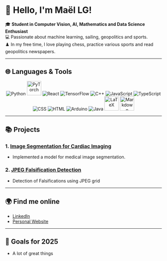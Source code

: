 # 👋 Hello, I'm Maël LG!

🎓 **Student in Computer Vision, AI, Mathematics and Data Science Enthusiast**  
💻 Passionate about machine learning, sailing, geopolitics and sports.  
♟️ In my free time, I love playing chess, practice various sports and read geopolitics newspapers.

---

## 🌐 Languages & Tools

<p align="center">
  <!-- Python -->
  <img src="https://img.icons8.com/color/48/000000/python.png" alt="Python" title="Python" />
  <!-- PyTorch -->
  <img src="https://upload.wikimedia.org/wikipedia/commons/9/96/Pytorch_logo.png" alt="PyTorch" title="PyTorch" height="46" />
  <!-- React -->
  <img src="https://img.icons8.com/color/48/000000/react-native.png" alt="React" title="React" />
  <!-- TensorFlow -->
  <img src="https://img.icons8.com/color/48/000000/tensorflow.png" alt="TensorFlow" title="TensorFlow" />
  <!-- C++ -->
  <img src="https://img.icons8.com/color/48/000000/c-plus-plus-logo.png" alt="C++" title="C++" />
  <!-- JavaScript -->
  <img src="https://img.icons8.com/color/48/000000/javascript--v1.png" alt="JavaScript" title="JavaScript" />
  <!-- TypeScript -->
  <img src="https://img.icons8.com/color/48/000000/typescript.png" alt="TypeScript" title="TypeScript" />
  <!-- CSS -->
  <img src="https://img.icons8.com/color/48/000000/css3.png" alt="CSS" title="CSS" />
  <!-- HTML -->
  <img src="https://img.icons8.com/color/48/000000/html-5.png" alt="HTML" title="HTML" />
  <!-- Arduino -->
  <img src="https://img.icons8.com/fluency/48/000000/arduino.png" alt="Arduino" title="Arduino" />
  <!-- Java -->
  <img src="https://img.icons8.com/color/48/000000/java-coffee-cup-logo.png" alt="Java" title="Java" />
  <!-- LaTeX -->
  <img src="https://upload.wikimedia.org/wikipedia/commons/9/92/LaTeX_logo.svg" alt="LaTeX" title="LaTeX" height="46" />
  <!-- Markdown -->
  <img src="https://img.icons8.com/ios-filled/50/000000/markdown.png" alt="Markdown" title="Markdown" height="46" />
</p>

---

## 📚 Projects

### 1. [Image Segmentation for Cardiac Imaging](https://github.com/Bastaxeloux/proj3dt)
- Implemented a model for medical image segmentation.

### 2. [JPEG Falsification Detection](https://github.com/Bastaxeloux/ima-compressionjpg-main)
- Detection of Falsifications using JPEG grid

---

## 🌍 Find me online
- [LinkedIn](https://www.linkedin.com/in/ma%C3%ABl-le-guillouzic-4381a618a/)
- [Personal Website](https://leguillouzic.com)

---

## 🎯 Goals for 2025
- A lot of great things
